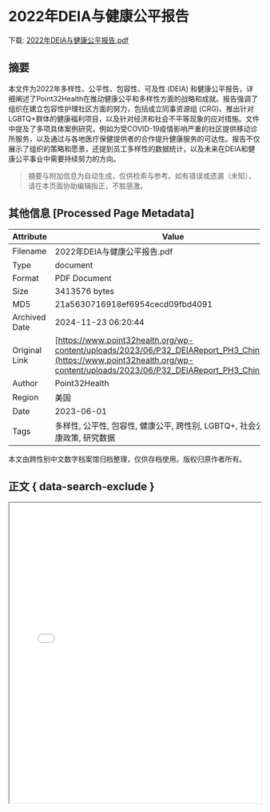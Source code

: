 # 2022年DEIA与健康公平报告

<!-- tcd_download_link -->
下载: <a href="../2022年DEIA与健康公平报告.pdf" download>2022年DEIA与健康公平报告.pdf</a>
<!-- tcd_download_link_end -->

## 摘要

<!-- tcd_abstract -->
本文件为2022年多样性、公平性、包容性、可及性 (DEIA) 和健康公平报告，详细阐述了Point32Health在推动健康公平和多样性方面的战略和成就。报告强调了组织在建立包容性护理社区方面的努力，包括成立同事资源组 (CRG)、推出针对LGBTQ+群体的健康福利项目，以及针对经济和社会不平等现象的应对措施。文件中提及了多项具体案例研究，例如为受COVID-19疫情影响严重的社区提供移动诊所服务，以及通过与各地医疗保健提供者的合作提升健康服务的可达性。报告不仅展示了组织的策略和愿景，还提到员工多样性的数据统计，以及未来在DEIA和健康公平事业中需要持续努力的方向。

<!-- tcd_abstract_end -->

> 摘要与附加信息为自动生成，仅供检索与参考。如有错误或遗漏（未知），请在本页面协助编辑指正，不胜感激。

## 其他信息 [Processed Page Metadata]

| Attribute       | Value                                  |
|-----------------|----------------------------------------|
| Filename        | 2022年DEIA与健康公平报告.pdf                             |
| Type            | document                                 |
| Format          | PDF Document                               |
| Size            | 3413576 bytes                           |
| MD5             | 21a5630716918ef6954cecd09fbd4091                                  |
| Archived Date   | 2024-11-23 06:20:44                             |
| Original Link   | [https://www.point32health.org/wp-content/uploads/2023/06/P32_DEIAReport_PH3_Chinese.pdf](https://www.point32health.org/wp-content/uploads/2023/06/P32_DEIAReport_PH3_Chinese.pdf)                         |
| Author          | Point32Health                               |
| Region          | 美国                               |
| Date            | 2023-06-01                                 |
| Tags            | 多样性, 公平性, 包容性, 健康公平, 跨性别, LGBTQ+, 社会公正, 健康政策, 研究数据                                 |

本文由跨性别中文数字档案馆归档整理，仅供存档使用。版权归原作者所有。


## 正文 { data-search-exclude }

<!-- tcd_main_text -->
<iframe src="../2022年DEIA与健康公平报告.pdf" width="100%" height="600px">
    <p>无法显示PDF，请下载查看。</p>
</iframe>
<!-- tcd_main_text_end -->

